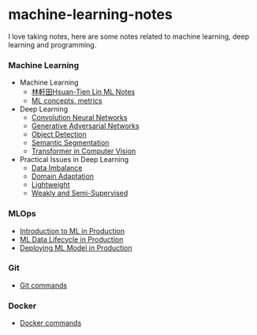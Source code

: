 # machine-learning-notes
I love taking notes, here are some notes related to machine learning, deep learning and programming.


### Machine Learning
- Machine Learning
    - [林軒田Hsuan-Tien Lin ML Notes](ML/Hsuan-Tien_machine_learning-notes.md)
    - [ML concepts, metrics](ML/ml_concepts.md)
- Deep Learning
    - [Convolution Neural Networks](ML/CNNs.md)
    - [Generative Adversarial Networks](ML/GANs.md)
    - [Object Detection](ML/object_detection.md)
    - [Semantic Segmentation](ML/semantic_segmentation.md)
    - [Transformer in Computer Vision](ML/transformer_in_cv.md)
- Practical Issues in Deep Learning
    - [Data Imbalance](ML/data_imbalance.md)
    - [Domain Adaptation](ML/domain_adaptation.md)
    - [Lightweight](ML/lightweight_techniques.md)
    - [Weakly and Semi-Supervised](ML/weakly_semi_supervised.md)


### MLOps
- [Introduction to ML in Production](MLOps/MLOps%201_%20Introduction%20to%20Machine%20Learning%20in%20Production.md)
- [ML Data Lifecycle in Production](MLOps/MLOps%202_%20Machine%20Learning%20Data%20Lifecycle%20in%20Production%20(1).md)
- [Deploying ML Model in Production](MLOps/MLOps%204_%20Deploying%20Machine%20Learning%20Models%20in%20Production.md)


### Git
- [Git commands](Git/)


### Docker
- [Docker commands](Docker/)

